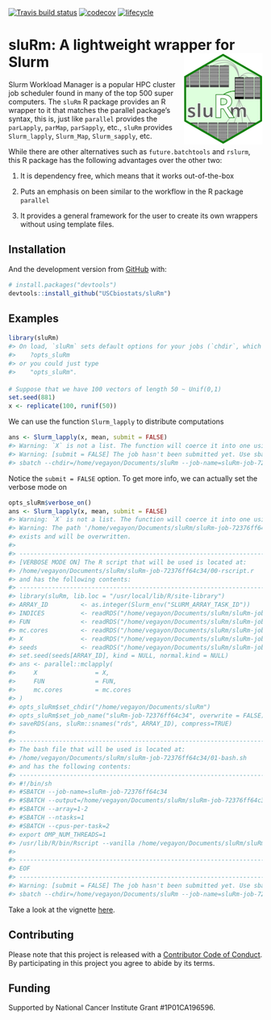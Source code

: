 
[![Travis build
status](https://travis-ci.org/USCbiostats/sluRm.svg?branch=master)](https://travis-ci.org/USCbiostats/sluRm)
[![codecov](https://codecov.io/gh/USCbiostats/sluRm/branch/master/graph/badge.svg)](https://codecov.io/gh/USCbiostats/sluRm)
[![lifecycle](https://img.shields.io/badge/lifecycle-experimental-orange.svg)](https://www.tidyverse.org/lifecycle/#experimental)

<!-- README.md is generated from README.Rmd. Please edit that file -->

# sluRm: A lightweight wrapper for Slurm <img src="man/figures/logo.svg" height="180px" align="right"/>

Slurm Workload Manager is a popular HPC cluster job scheduler found in
many of the top 500 super computers. The `sluRm` R package provides an R
wrapper to it that matches the parallel package’s syntax, this is, just
like `parallel` provides the `parLapply`, `parMap`, `parSapply`, etc.,
`sluRm` provides `Slurm_lapply`, `Slurm_Map`, `Slurm_sapply`, etc.

While there are other alternatives such as `future.batchtools` and
`rslurm`, this R package has the following advantages over the other
two:

1.  It is dependency free, which means that it works out-of-the-box

2.  Puts an emphasis on been similar to the workflow in the R package
    `parallel`

3.  It provides a general framework for the user to create its own
    wrappers without using template files.

## Installation

And the development version from [GitHub](https://github.com/) with:

``` r
# install.packages("devtools")
devtools::install_github("USCbiostats/sluRm")
```

## Examples

``` r
library(sluRm)
#> On load, `sluRm` sets default options for your jobs (`chdir`, which is the default directory where sluRm will use to create the auxiliar files, and `job-name`, which is the option of the same name in Slurm. You can view/set these at:
#>    ?opts_sluRm
#> or you could just type
#>    "opts_sluRm".

# Suppose that we have 100 vectors of length 50 ~ Unif(0,1)
set.seed(881)
x <- replicate(100, runif(50))
```

We can use the function `Slurm_lapply` to distribute computations

``` r
ans <- Slurm_lapply(x, mean, submit = FALSE)
#> Warning: `X` is not a list. The function will coerce it into one using `as.list`
#> Warning: [submit = FALSE] The job hasn't been submitted yet. Use sbatch() to submit the job, or you can submit it via command line using the following:
#> sbatch --chdir=/home/vegayon/Documents/sluRm --job-name=sluRm-job-72376ff64c34 /home/vegayon/Documents/sluRm/sluRm-job-72376ff64c34/01-bash.sh
```

Notice the `submit = FALSE` option. To get more info, we can actually
set the verbose mode on

``` r
opts_sluRm$verbose_on()
ans <- Slurm_lapply(x, mean, submit = FALSE)
#> Warning: `X` is not a list. The function will coerce it into one using `as.list`
#> Warning: The path '/home/vegayon/Documents/sluRm/sluRm-job-72376ff64c34' already
#> exists and will be overwritten.
#> 
#> --------------------------------------------------------------------------------
#> [VERBOSE MODE ON] The R script that will be used is located at:
#> /home/vegayon/Documents/sluRm/sluRm-job-72376ff64c34/00-rscript.r
#> and has the following contents:
#> --------------------------------------------------------------------------------
#> library(sluRm, lib.loc = "/usr/local/lib/R/site-library")
#> ARRAY_ID         <- as.integer(Slurm_env("SLURM_ARRAY_TASK_ID"))
#> INDICES          <- readRDS("/home/vegayon/Documents/sluRm/sluRm-job-72376ff64c34/INDICES.rds")
#> FUN              <- readRDS("/home/vegayon/Documents/sluRm/sluRm-job-72376ff64c34/FUN.rds")
#> mc.cores         <- readRDS("/home/vegayon/Documents/sluRm/sluRm-job-72376ff64c34/mc.cores.rds")
#> X                <- readRDS("/home/vegayon/Documents/sluRm/sluRm-job-72376ff64c34/X.rds")[INDICES[[ARRAY_ID]]]
#> seeds            <- readRDS("/home/vegayon/Documents/sluRm/sluRm-job-72376ff64c34/seeds.rds")
#> set.seed(seeds[ARRAY_ID], kind = NULL, normal.kind = NULL)
#> ans <- parallel::mclapply(
#>     X                = X,
#>     FUN              = FUN,
#>     mc.cores         = mc.cores
#> )
#> opts_sluRm$set_chdir("/home/vegayon/Documents/sluRm")
#> opts_sluRm$set_job_name("sluRm-job-72376ff64c34", overwrite = FALSE)
#> saveRDS(ans, sluRm::snames("rds", ARRAY_ID), compress=TRUE)
#> 
#> --------------------------------------------------------------------------------
#> The bash file that will be used is located at:
#> /home/vegayon/Documents/sluRm/sluRm-job-72376ff64c34/01-bash.sh
#> and has the following contents:
#> --------------------------------------------------------------------------------
#> #!/bin/sh
#> #SBATCH --job-name=sluRm-job-72376ff64c34
#> #SBATCH --output=/home/vegayon/Documents/sluRm/sluRm-job-72376ff64c34/02-output-%A-%a.out
#> #SBATCH --array=1-2
#> #SBATCH --ntasks=1
#> #SBATCH --cpus-per-task=2
#> export OMP_NUM_THREADS=1
#> /usr/lib/R/bin/Rscript --vanilla /home/vegayon/Documents/sluRm/sluRm-job-72376ff64c34/00-rscript.r
#> 
#> --------------------------------------------------------------------------------
#> EOF
#> --------------------------------------------------------------------------------
#> Warning: [submit = FALSE] The job hasn't been submitted yet. Use sbatch() to submit the job, or you can submit it via command line using the following:
#> sbatch --chdir=/home/vegayon/Documents/sluRm --job-name=sluRm-job-72376ff64c34 /home/vegayon/Documents/sluRm/sluRm-job-72376ff64c34/01-bash.sh
```

Take a look at the vignette [here](vignettes/getting-started.Rmd).

## Contributing

Please note that this project is released with a [Contributor Code of
Conduct](CODE_OF_CONDUCT.md). By participating in this project you agree
to abide by its terms.

## Funding

Supported by National Cancer Institute Grant \#1P01CA196596.
